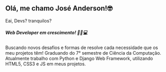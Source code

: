 

<!--
**jose-andersonjr/jose-andersonjr** is a ✨ _special_ ✨ repository because its `README.md` (this file) appears on your GitHub profile.

Here are some ideas to get you started:

- 🔭 I’m currently working on ...
- 🌱 I’m currently learning ...
- 👯 I’m looking to collaborate on ...
- 🤔 I’m looking for help with ...
- 💬 Ask me about ...
- 📫 How to reach me: ...
- 😄 Pronouns: ...
- ⚡ Fun fact: ...
-->
## Olá, me chamo José Anderson!🤓
Eai, Devs? tranquilos?
##### Web Developer em crescimento! 👨‍💻💻
Buscando novos desafios e formas de resolve cada necessidade que os meu projetos têm!
Graduando do 7° semestre de Ciência da Computação.
Atualmente trabalho com Python e Django Web Framework, utilizando HTML5, CSS3 e JS em meus projetos. 

